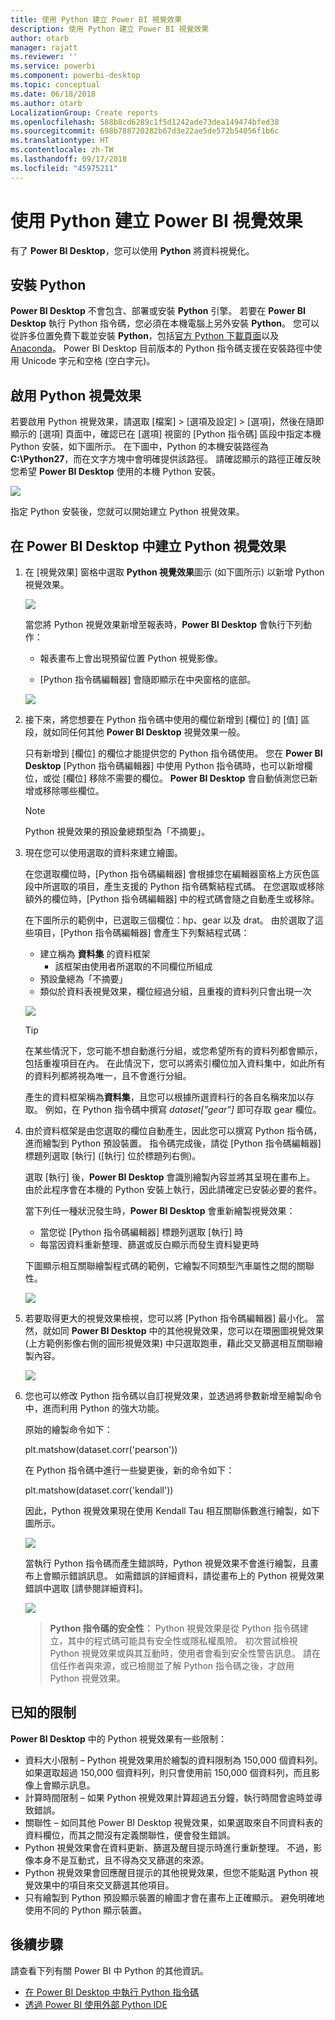 ```yaml
---
title: 使用 Python 建立 Power BI 視覺效果
description: 使用 Python 建立 Power BI 視覺效果
author: otarb
manager: rajatt
ms.reviewer: ''
ms.service: powerbi
ms.component: powerbi-desktop
ms.topic: conceptual
ms.date: 06/18/2018
ms.author: otarb
LocalizationGroup: Create reports
ms.openlocfilehash: 588b8cd6289c1f5d1242ade73dea149474bfed38
ms.sourcegitcommit: 698b788720282b67d3e22ae5de572b54056f1b6c
ms.translationtype: HT
ms.contentlocale: zh-TW
ms.lasthandoff: 09/17/2018
ms.locfileid: "45975211"
---
```

# <a name="create-power-bi-visuals-using-python"></a>使用 Python 建立 Power BI 視覺效果
有了 **Power BI Desktop**，您可以使用 **Python** 將資料視覺化。

## <a name="install-python"></a>安裝 Python
**Power BI Desktop** 不會包含、部署或安裝 **Python** 引擎。 若要在 **Power BI Desktop** 執行 Python 指令碼，您必須在本機電腦上另外安裝 **Python**。 您可以從許多位置免費下載並安裝 **Python**，包括[官方 Python 下載頁面](https://www.python.org/)以及 [Anaconda](https://anaconda.org/anaconda/python/)。 Power BI Desktop 目前版本的 Python 指令碼支援在安裝路徑中使用 Unicode 字元和空格 (空白字元)。

## <a name="enable-python-visuals"></a>啟用 Python 視覺效果
若要啟用 Python 視覺效果，請選取 [檔案] > [選項及設定] > [選項]，然後在隨即顯示的 [選項] 頁面中，確認已在 [選項] 視窗的 [Python 指令碼] 區段中指定本機 Python 安裝，如下圖所示。 在下圖中，Python 的本機安裝路徑為 **C:\Python27**，而在文字方塊中會明確提供該路徑。 請確認顯示的路徑正確反映您希望 **Power BI Desktop** 使用的本機 Python 安裝。
   
   ![](media/desktop-python-visuals/python-visuals-1.png)

指定 Python 安裝後，您就可以開始建立 Python 視覺效果。

## <a name="create-python-visuals-in-power-bi-desktop"></a>在 Power BI Desktop 中建立 Python 視覺效果
1. 在 [視覺效果] 窗格中選取 **Python 視覺效果**圖示 (如下圖所示) 以新增 Python 視覺效果。
   
   ![](media/desktop-python-visuals/python-visuals-2.png)

   當您將 Python 視覺效果新增至報表時，**Power BI Desktop** 會執行下列動作：
   
   - 報表畫布上會出現預留位置 Python 視覺影像。
   
   - [Python 指令碼編輯器] 會隨即顯示在中央窗格的底部。
   
   ![](media/desktop-python-visuals/python-visuals-3.png)

2. 接下來，將您想要在 Python 指令碼中使用的欄位新增到 [欄位] 的 [值] 區段，就如同任何其他 **Power BI Desktop** 視覺效果一般。 
    
    只有新增到 [欄位] 的欄位才能提供您的 Python 指令碼使用。 您在 **Power BI Desktop** [Python 指令碼編輯器] 中使用 Python 指令碼時，也可以新增欄位，或從 [欄位] 移除不需要的欄位。 **Power BI Desktop** 會自動偵測您已新增或移除哪些欄位。
   
   > [!NOTE]
   > Python 視覺效果的預設彙總類型為「不摘要」。
   > 
   > 
   
3. 現在您可以使用選取的資料來建立繪圖。 

    在您選取欄位時，[Python 指令碼編輯器] 會根據您在編輯器窗格上方灰色區段中所選取的項目，產生支援的 Python 指令碼繫結程式碼。 在您選取或移除額外的欄位時，[Python 指令碼編輯器] 中的程式碼會隨之自動產生或移除。
   
   在下圖所示的範例中，已選取三個欄位：hp、gear 以及 drat。 由於選取了這些項目，[Python 指令碼編輯器] 會產生下列繫結程式碼：
   
   * 建立稱為 **資料集** 的資料框架
     * 該框架由使用者所選取的不同欄位所組成
   * 預設彙總為「不摘要」 
   * 類似於資料表視覺效果，欄位經過分組，且重複的資料列只會出現一次
   
   ![](media/desktop-python-visuals/python-visuals-4.png)
   
   > [!TIP]
   > 在某些情況下，您可能不想自動進行分組，或您希望所有的資料列都會顯示，包括重複項目在內。 在此情況下，您可以將索引欄位加入資料集中，如此所有的資料列都將視為唯一，且不會進行分組。
   > 
   > 
   
   產生的資料框架稱為**資料集**，且您可以根據所選資料行的各自名稱來加以存取。 例如，在 Python 指令碼中撰寫 *dataset["gear"]* 即可存取 gear 欄位。

4. 由於資料框架是由您選取的欄位自動產生，因此您可以撰寫 Python 指令碼，進而繪製到 Python 預設裝置。 指令碼完成後，請從 [Python 指令碼編輯器] 標題列選取 [執行] ([執行] 位於標題列右側)。
   
    選取 [執行] 後，**Power BI Desktop** 會識別繪製內容並將其呈現在畫布上。 由於此程序會在本機的 Python 安裝上執行，因此請確定已安裝必要的套件。
   
   當下列任一種狀況發生時，**Power BI Desktop** 會重新繪製視覺效果：
   
   * 當您從 [Python 指令碼編輯器] 標題列選取 [執行] 時
   * 每當因資料重新整理、篩選或反白顯示而發生資料變更時

    下圖顯示相互關聯繪製程式碼的範例，它繪製不同類型汽車屬性之間的關聯性。

    ![](media/desktop-python-visuals/python-visuals-5.png)

5. 若要取得更大的視覺效果檢視，您可以將 [Python 指令碼編輯器] 最小化。 當然，就如同 **Power BI Desktop** 中的其他視覺效果，您可以在環圈圖視覺效果 (上方範例影像右側的圓形視覺效果) 中只選取跑車，藉此交叉篩選相互關聯繪製內容。

    ![](media/desktop-python-visuals/python-visuals-6.png)

6. 您也可以修改 Python 指令碼以自訂視覺效果，並透過將參數新增至繪製命令中，進而利用 Python 的強大功能。

    原始的繪製命令如下：

    plt.matshow(dataset.corr('pearson'))

    在 Python 指令碼中進行一些變更後，新的命令如下：

    plt.matshow(dataset.corr('kendall'))

    因此，Python 視覺效果現在使用 Kendall Tau 相互關聯係數進行繪製，如下圖所示。

    ![](media/desktop-python-visuals/python-visuals-7.png)

    當執行 Python 指令碼而產生錯誤時，Python 視覺效果不會進行繪製，且畫布上會顯示錯誤訊息。 如需錯誤的詳細資料，請從畫布上的 Python 視覺效果錯誤中選取 [請參閱詳細資料]。

    ![](media/desktop-python-visuals/python-visuals-8.png)

    > **Python 指令碼的安全性︰** Python 視覺效果是從 Python 指令碼建立，其中的程式碼可能具有安全性或隱私權風險。 初次嘗試檢視 Python 視覺效果或與其互動時，使用者會看到安全性警告訊息。 請在信任作者與來源，或已檢閱並了解 Python 指令碼之後，才啟用 Python 視覺效果。
    > 
    > 

## <a name="known-limitations"></a>已知的限制
**Power BI Desktop** 中的 Python 視覺效果有一些限制：

* 資料大小限制 – Python 視覺效果用於繪製的資料限制為 150,000 個資料列。 如果選取超過 150,000 個資料列，則只會使用前 150,000 個資料列，而且影像上會顯示訊息。
* 計算時間限制 – 如果 Python 視覺效果計算超過五分鐘，執行時間會逾時並導致錯誤。
* 關聯性 – 如同其他 Power BI Desktop 視覺效果，如果選取來自不同資料表的資料欄位，而其之間沒有定義關聯性，便會發生錯誤。
* Python 視覺效果會在資料更新、篩選及醒目提示時進行重新整理。 不過，影像本身不是互動式，且不得為交叉篩選的來源。
* Python 視覺效果會回應醒目提示的其他視覺效果，但您不能點選 Python 視覺效果中的項目來交叉篩選其他項目。
* 只有繪製到 Python 預設顯示裝置的繪圖才會在畫布上正確顯示。 避免明確地使用不同的 Python 顯示裝置。

## <a name="next-steps"></a>後續步驟
請查看下列有關 Power BI 中 Python 的其他資訊。

* [在 Power BI Desktop 中執行 Python 指令碼](desktop-python-scripts.md)
* [透過 Power BI 使用外部 Python IDE](desktop-python-ide.md)

